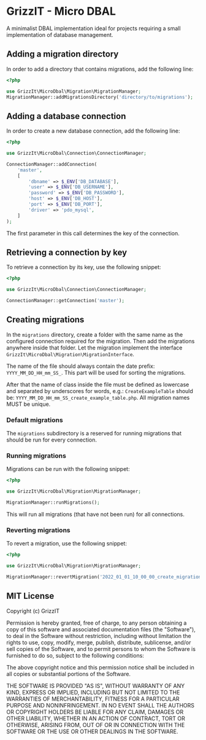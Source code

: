 # GrizzIT - Micro DBAL

A minimalist DBAL implementation ideal for projects requiring a small
implementation of database management.

## Adding a migration directory

In order to add a directory that contains migrations, add the following line:

```php
<?php

use GrizzIt\MicroDbal\Migration\MigrationManager;
MigrationManager::addMigrationsDirectory('directory/to/migrations');
```

## Adding a database connection

In order to create a new database connection, add the following line:
```php
<?php

use GrizzIt\MicroDbal\Connection\ConnectionManager;

ConnectionManager::addConnection(
    'master',
    [
        'dbname' => $_ENV['DB_DATABASE'],
        'user' => $_ENV['DB_USERNAME'],
        'password' => $_ENV['DB_PASSWORD'],
        'host' => $_ENV['DB_HOST'],
        'port' => $_ENV['DB_PORT'],
        'driver' => 'pdo_mysql',
    ]
);
```

The first parameter in this call determines the key of the connection.

## Retrieving a connection by key

To retrieve a connection by its key, use the following snippet:

```php
<?php

use GrizzIt\MicroDbal\Connection\ConnectionManager;

ConnectionManager::getConnection('master');
```

## Creating migrations

In the `migrations` directory, create a folder with the same name as the
configured connection required for the migration. Then add the migrations
anywhere inside that folder. Let the migration implement the interface
`GrizzIt\MicroDbal\Migration\MigrationInterface`.

The name of the file should always contain the date prefix:
`YYYY_MM_DD_HH_mm_SS_`. This part will be used for sorting the migrations.

After that the name of class inside the file must be defined as lowercase and
separated by underscores for words, e.g.: `CreateExampleTable` should be:
`YYYY_MM_DD_HH_mm_SS_create_example_table.php`. All migration names MUST be
unique.

### Default migrations
The `migrations` subdirectory is a reserved for running migrations that should
be run for every connection.

### Running migrations
Migrations can be run with the following snippet:
```php
<?php

use GrizzIt\MicroDbal\Migration\MigrationManager;

MigrationManager::runMigrations();
```
This will run all migrations (that have not been run) for all connections.

### Reverting migrations
To revert a migration, use the following snippet:
```php
<?php

use GrizzIt\MicroDbal\Migration\MigrationManager;

MigrationManager::revertMigration('2022_01_01_10_00_00_create_migrations_table.php');
```

## MIT License

Copyright (c) GrizzIT

Permission is hereby granted, free of charge, to any person obtaining a copy
of this software and associated documentation files (the "Software"), to deal
in the Software without restriction, including without limitation the rights
to use, copy, modify, merge, publish, distribute, sublicense, and/or sell
copies of the Software, and to permit persons to whom the Software is
furnished to do so, subject to the following conditions:

The above copyright notice and this permission notice shall be included in all
copies or substantial portions of the Software.

THE SOFTWARE IS PROVIDED "AS IS", WITHOUT WARRANTY OF ANY KIND, EXPRESS OR
IMPLIED, INCLUDING BUT NOT LIMITED TO THE WARRANTIES OF MERCHANTABILITY,
FITNESS FOR A PARTICULAR PURPOSE AND NONINFRINGEMENT. IN NO EVENT SHALL THE
AUTHORS OR COPYRIGHT HOLDERS BE LIABLE FOR ANY CLAIM, DAMAGES OR OTHER
LIABILITY, WHETHER IN AN ACTION OF CONTRACT, TORT OR OTHERWISE, ARISING FROM,
OUT OF OR IN CONNECTION WITH THE SOFTWARE OR THE USE OR OTHER DEALINGS IN THE
SOFTWARE.